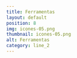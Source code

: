 ```yaml
---
title: Ferramentas
layout: default
position: 8
img: icones-05.png
thumbnail: icones-05.png
alt: Ferramentas
category: line_2
---
```


